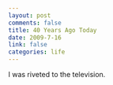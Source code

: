 ```yaml
--- 
layout: post
comments: false
title: 40 Years Ago Today
date: 2009-7-16
link: false
categories: life
---
```

I was riveted to the television.

<object width="480" height="385"><param name="movie" value="http://www.youtube.com/v/zGNryrsT7OI&hl=en&fs=1&rel=0"></param><param name="allowFullScreen" value="true"></param><param name="allowscriptaccess" value="always"></param><embed src="http://www.youtube.com/v/zGNryrsT7OI&hl=en&fs=1&rel=0" type="application/x-shockwave-flash" allowscriptaccess="always" allowfullscreen="true" width="480" height="385"></embed></object>
